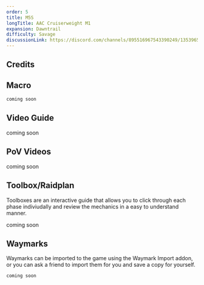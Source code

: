 ```yaml
---
order: 5
title: M5S
longTitle: AAC Cruiserweight M1
expansion: Dawntrail
difficulty: Savage
discussionLink: https://discord.com/channels/895516967543390249/1353965011734757386
---
```

## Credits


## Macro

```markdown
coming soon
```

## Video Guide
coming soon

## PoV Videos
coming soon

## Toolbox/Raidplan
Toolboxes are an interactive guide that allows you to click through each phase indiviudally and review the mechanics in a easy to understand manner.

coming soon

## Waymarks
Waymarks can be imported to the game using the Waymark Import addon, or you can ask a friend to import them for you and save a copy for yourself.

```
coming soon
```